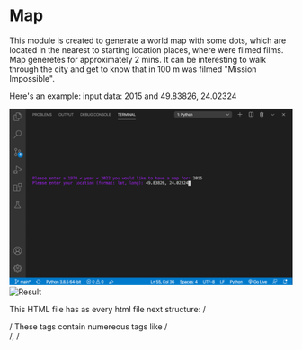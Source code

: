 # Map
This module is created to generate a world map
with some dots, which are located in the nearest 
to starting location places, where were filmed films.
Map generetes for approximately 2 mins.
It can be interesting to walk through the city and
get to know that in 100 m was filmed "Mission Impossible".

Here's an example:
input data: 2015 and 49.83826, 24.02324

![Welcome screen](map_0.png)
![Result](map.png)

This HTML file has as every html file next structure:
/<!DOCTYPE html>
<head>
</head>
<body>
</body>/
These tags contain numereous tags like /<div>/, /<script>/(for bounding some css and js files), *<function>* and other. There are also some css tags. For example: position,
width, height, left, top and other.